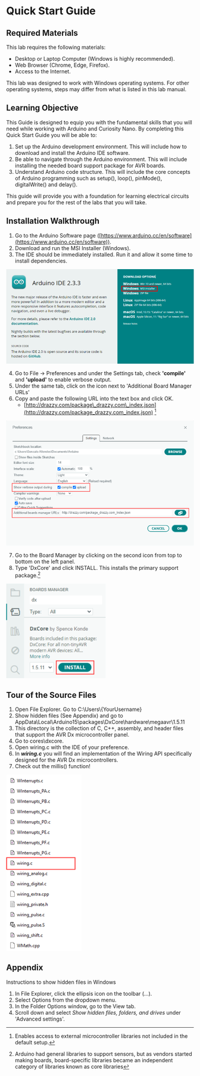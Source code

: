 # **Quick Start Guide**

### 

## Required Materials

This lab requires the following materials:

* Desktop or Laptop Computer (Windows is highly recommended).  
* Web Browser (Chrome, Edge, Firefox).  
* Access to the Internet.

This lab was designed to work with Windows operating systems. For other operating systems, steps may differ from what is listed in this lab manual.

## Learning Objective
This Guide is designed to equip you with the fundamental skills that you will need while working with Arduino and Curiosity Nano. By completing this Quick Start Guide you will be able to: 
1. Set up the Arduino development environment. This will include how to download and install the Arduino IDE software.
2. Be able to navigate through the Arduino environment. This will include installing the needed board support package for AVR boards.
3. Understand Arduino code structure. This will include the core concepts of Arduino programming such as setup(), loop(), pinMode(), digitalWrite() and delay().

This guide will provide you with a foundation for learning electrical circuits and prepare you for the rest of the labs that you will take.

## Installation Walkthrough

1. Go to the Arduino Software page ([https://www.arduino.cc/en/software](https://www.arduino.cc/en/software)).  
2. Download and run the MSI Installer (Windows).  
3. The IDE should be immediately installed. Run it and allow it some time to install dependencies.

![image info](./images/download.png)

4. Go to File \-\> Preferences and under the Settings tab, check **'compile'** and **'upload'** to enable verbose output.  
5. Under the same tab, click on the icon next to 'Additional Board Manager URLs'  
6. Copy and paste the following URL into the text box and click OK.  
   * [http://drazzy.com/package\_drazzy.com\_index.json](http://drazzy.com/package_drazzy.com_index.json) [^1]

![image info](./images/preferences.png)

7. Go to the Board Manager by clicking on the second icon from top to bottom on the left panel.  
8. Type 'DxCore' and click INSTALL. This installs the primary support package.[^2]

![image info](./images/dxcorev3.png)

## Tour of the Source Files

1. Open File Explorer. Go to C:\\Users\\{YourUsername}  
2. Show hidden files (See Appendix) and go to AppData\\Local\\Arduino15\\packages\\DxCore\\hardware\\megaavr\\1.5.11  
3. This directory is the collection of C, C++, assembly, and header files that support the AVR Dx microcontroller panel.    
4. Go to cores\\dxcore.  
5. Open wiring.c with the IDE of your preference.  
6. In ***wiring.c*** you will find an implementation of the Wiring API specifically designed for the AVR Dx microcontrollers.  
7. Check out the millis() function\!

![image info](./images/wiring.png)

## Appendix

Instructions to show hidden files in Windows

1. In File Explorer, click the ellipsis icon on the toolbar (...).  
2. Select Options from the dropdown menu.  
3. In the Folder Options window, go to the View tab.  
4. Scroll down and select *Show hidden files, folders, and drives* under 'Advanced settings'.

[^1]:  Enables access to external microcontroller libraries not included in the default setup.

[^2]:  Arduino had general libraries to support sensors, but as vendors started making boards, board-specific libraries became an independent category of libraries known as core libraries
